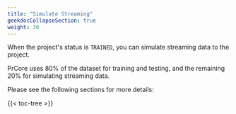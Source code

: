 ```yaml
---
title: "Simulate Streaming"
geekdocCollapseSection: true
weight: 30
---
```


When the project's status is `TRAINED`, you can simulate streaming data to the project.

PrCore uses 80% of the dataset for training and testing, and the remaining 20% for simulating streaming data.

Please see the following sections for more details:

{{< toc-tree >}}
